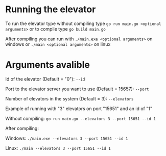 Running the elevator
==========================================
To run the elevator type without compiling type `go run main.go <optional arguments>` or to compile type `go build main.go` 

After compiling you can run with `./main.exe <optional arguments>` on windows or `./main <optional arguments>` on linux 

Arguments avalible
==========================================
Id of the elevator (Default = "0"): `--id`

Port to the elevator server you want to use (Default = 15657): `--port`

Number of elevators in the system (Default = 3): `--elevators`

Example of running with "3" elevators on port "15651" and an id of "1"

Without compiling: `go run main.go --elevators 3 --port 15651 --id 1`

After compiling:

Windows: `./main.exe --elevators 3 --port 15651 --id 1`

Linux: `./main --elevators 3 --port 15651 --id 1`